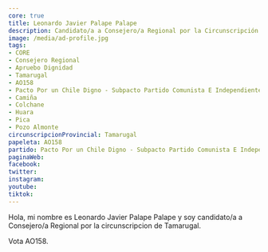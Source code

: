```yaml
---
core: true
title: Leonardo Javier Palape Palape
description: Candidato/a a Consejero/a Regional por la Circunscripción de Tamarugal
image: /media/ad-profile.jpg
tags:
- CORE
- Consejero Regional
- Apruebo Dignidad
- Tamarugal
- AO158
- Pacto Por un Chile Digno - Subpacto Partido Comunista E Independientes - Independientes
- Camiña
- Colchane
- Huara
- Pica
- Pozo Almonte
circunscripcionProvincial: Tamarugal
papeleta: AO158
partido: Pacto Por un Chile Digno - Subpacto Partido Comunista E Independientes - Independientes
paginaWeb:
facebook:
twitter:
instagram:
youtube:
tiktok:
---
```

Hola, mi nombre es Leonardo Javier Palape Palape y soy candidato/a a Consejero/a Regional por la circunscripcion de Tamarugal.

Vota AO158.